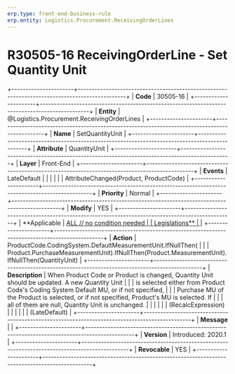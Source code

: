 ```yaml
---
erp.type: front-end-business-rule
erp.entity: Logistics.Procurement.ReceivingOrderLines
---
```


# R30505-16 ReceivingOrderLine - Set Quantity Unit
+----------------------+-----------------------------------------------------------------------------------------------+
| **Code**             | 30505-16                                                                                      |
+----------------------+-----------------------------------------------------------------------------------------------+
| **Entity**           | @Logistics.Procurement.ReceivingOrderLines                                                                            |
+----------------------+-----------------------------------------------------------------------------------------------+
| **Name**             | SetQuantityUnit                                                                               |
+----------------------+-----------------------------------------------------------------------------------------------+
| **Attribute**        | QuantityUnit                                                                                  |
+----------------------+-----------------------------------------------------------------------------------------------+
| **Layer**            | Front-End                                                                                     |
+----------------------+-----------------------------------------------------------------------------------------------+
| **Events**           | LateDefault                                                                                   |
|                      |                                                                                               |
|                      | AttributeChanged(Product, ProductCode)                                                        |
+----------------------+-----------------------------------------------------------------------------------------------+
| **Priority**         | Normal                                                                                        |
+----------------------+-----------------------------------------------------------------------------------------------+
| **Modify**           | YES                                                                                           |
+----------------------+-----------------------------------------------------------------------------------------------+
| **Applicable         | [ALL // no condition needed                                                                   |
| Legislations**       | ](https://confluence.erp.net/display/techdoc/Country+Specific+Functionality)                  |
+----------------------+-----------------------------------------------------------------------------------------------+
| **Action**           | ProductCode.CodingSystem.DefaultMeasurementUnit.IfNullThen(                                   |
|                      | Product.PurchaseMeasurementUnit).IfNullThen(Product.MeasurementUnit).IfNullThen(QuantityUnit) |
+----------------------+-----------------------------------------------------------------------------------------------+
| **Description**      | When Product Code or Product is changed, Quantity Unit should be updated. A new Quantity Unit |
|                      | is selected either from Product Code\'s Coding System Default MU, or if not specified,        |
|                      | Purchase MU of the Product is selected, or if not specified, Product\'s MU is selected. If    |
|                      | all of them are null, Quantity Unit is unchanged.                                             |
|                      |                                                                                               |
|                      | (RecalcExpression)                                                                            |
|                      |                                                                                               |
|                      | (LateDefault)                                                                                 |
+----------------------+-----------------------------------------------------------------------------------------------+
| **Message**          |                                                                                               |
+----------------------+-----------------------------------------------------------------------------------------------+
| **Version**          | Introduced: 2020.1                                                                            |
+----------------------+-----------------------------------------------------------------------------------------------+
| **Revocable**        | YES                                                                                           |
+----------------------+-----------------------------------------------------------------------------------------------+

  

  

  
